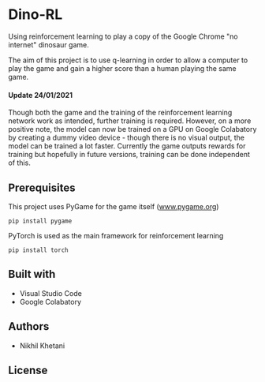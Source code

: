 # Dino-RL
Using reinforcement learning to play a copy of the Google Chrome "no internet" dinosaur game.

The aim of this project is to use q-learning in order to allow a computer to play the game and gain a higher score than a human playing the same game.

#### Update 24/01/2021
Though both the game and the training of the reinforcement learning network work as intended, further training is required. However, on a more positive note, the model can now be trained on a GPU on Google Colabatory by creating a dummy video device - though there is no visual output, the model can be trained a lot faster. Currently the game outputs rewards for training but hopefully in future versions, training can be done independent of this.

## Prerequisites
This project uses PyGame for the game itself (www.pygame.org)
```
pip install pygame
```
PyTorch is used as the main framework for reinforcement learning
```
pip install torch
```
## Built with
+ Visual Studio Code
+ Google Colabatory

## Authors
+ Nikhil Khetani

## License
